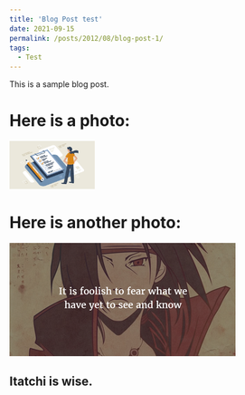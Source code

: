 ```yaml
---
title: 'Blog Post test'
date: 2021-09-15
permalink: /posts/2012/08/blog-post-1/
tags:
  - Test
---
```


This is a sample blog post.

Here is a photo:
======
<img src="/files/test.png" alt="drawing" width="30%"/>

Here is another photo:
======
![Sketch mixture](/files/itatchi.png)


Itatchi is wise.
------
